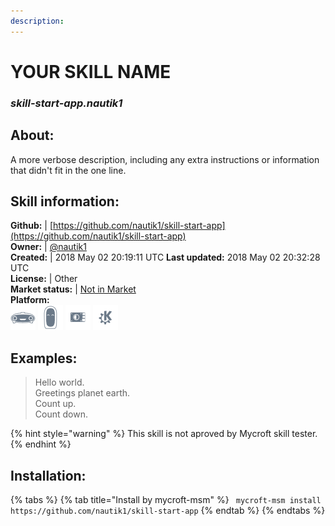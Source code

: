 ```yaml
---    
description:   
---    
```

# YOUR SKILL NAME  
### _skill-start-app.nautik1_  
## About:  
A more verbose description, including any extra instructions or
information that didn't fit in the one line.

## Skill information:  
**Github:** | [https://github.com/nautik1/skill-start-app](https://github.com/nautik1/skill-start-app)  
**Owner:** | [@nautik1](https://github.com/nautik1)  
**Created:** | 2018 May 02 20:19:11 UTC  **Last updated:** 2018 May 02 20:32:28 UTC  
**License:** | Other  
**Market status:** | [Not in Market](https://market.mycroft.ai/skill/)  
**Platform:**  
 ![](../.gitbook/assets/mark-1-icon.png)  ![](../.gitbook/assets/mark-2-icon.png)  ![](../.gitbook/assets/picroft-icon.png)  ![](../.gitbook/assets/kde.png)   
## Examples:  
> Hello world.  
> Greetings planet earth.  
> Count up.  
> Count down.  
  
{% hint style="warning" %}
This skill is not aproved by Mycroft skill tester.
{% endhint %}
    
## Installation:  
{% tabs %}
{% tab title="Install by mycroft-msm" %}
``` mycroft-msm install https://github.com/nautik1/skill-start-app```
{% endtab %}
  {% endtabs %}
  